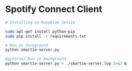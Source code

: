 # Spotify Connect Client

```sh
# Installing on Raspbian Jessie

sudo apt-get install python-pip
sudo pip install -r requirements.txt
```

```sh
# Run in foreground
python smartie-server.py

#pyserial Run in background
python smartie-server.py > ./smartie-server.log 2>&1 &
```

